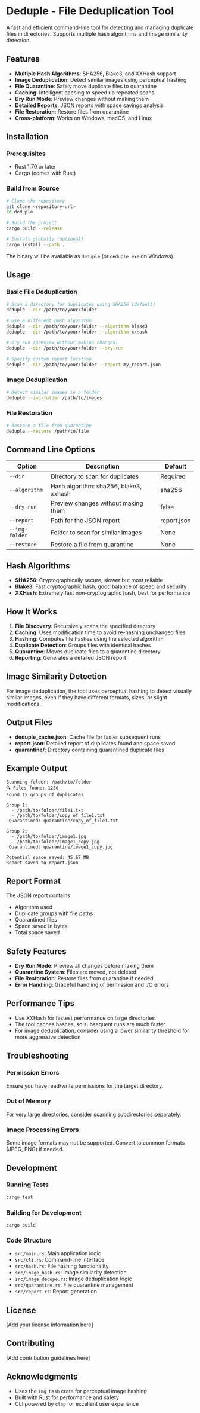 # Deduple - File Deduplication Tool

A fast and efficient command-line tool for detecting and managing duplicate files in directories. Supports multiple hash algorithms and image similarity detection.

## Features

- **Multiple Hash Algorithms**: SHA256, Blake3, and XXHash support
- **Image Deduplication**: Detect similar images using perceptual hashing
- **File Quarantine**: Safely move duplicate files to quarantine
- **Caching**: Intelligent caching to speed up repeated scans
- **Dry Run Mode**: Preview changes without making them
- **Detailed Reports**: JSON reports with space savings analysis
- **File Restoration**: Restore files from quarantine
- **Cross-platform**: Works on Windows, macOS, and Linux

## Installation

### Prerequisites

- Rust 1.70 or later
- Cargo (comes with Rust)

### Build from Source

```bash
# Clone the repository
git clone <repository-url>
cd deduple

# Build the project
cargo build --release

# Install globally (optional)
cargo install --path .
```

The binary will be available as `deduple` (or `deduple.exe` on Windows).

## Usage

### Basic File Deduplication

```bash
# Scan a directory for duplicates using SHA256 (default)
deduple --dir /path/to/your/folder

# Use a different hash algorithm
deduple --dir /path/to/your/folder --algorithm blake3
deduple --dir /path/to/your/folder --algorithm xxhash

# Dry run (preview without making changes)
deduple --dir /path/to/your/folder --dry-run

# Specify custom report location
deduple --dir /path/to/your/folder --report my_report.json
```

### Image Deduplication

```bash
# Detect similar images in a folder
deduple --img-folder /path/to/images
```

### File Restoration

```bash
# Restore a file from quarantine
deduple --restore /path/to/file
```

## Command Line Options

| Option | Description | Default |
|--------|-------------|---------|
| `--dir` | Directory to scan for duplicates | Required |
| `--algorithm` | Hash algorithm: sha256, blake3, xxhash | sha256 |
| `--dry-run` | Preview changes without making them | false |
| `--report` | Path for the JSON report | report.json |
| `--img-folder` | Folder to scan for similar images | None |
| `--restore` | Restore a file from quarantine | None |

## Hash Algorithms

- **SHA256**: Cryptographically secure, slower but most reliable
- **Blake3**: Fast cryptographic hash, good balance of speed and security
- **XXHash**: Extremely fast non-cryptographic hash, best for performance

## How It Works

1. **File Discovery**: Recursively scans the specified directory
2. **Caching**: Uses modification time to avoid re-hashing unchanged files
3. **Hashing**: Computes file hashes using the selected algorithm
4. **Duplicate Detection**: Groups files with identical hashes
5. **Quarantine**: Moves duplicate files to a quarantine directory
6. **Reporting**: Generates a detailed JSON report

## Image Similarity Detection

For image deduplication, the tool uses perceptual hashing to detect visually similar images, even if they have different formats, sizes, or slight modifications.

## Output Files

- **deduple_cache.json**: Cache file for faster subsequent runs
- **report.json**: Detailed report of duplicates found and space saved
- **quarantine/**: Directory containing quarantined duplicate files

## Example Output

```
Scanning folder: /path/to/folder
🔍 Files found: 1250
Found 15 groups of duplicates.

Group 1:
  - /path/to/folder/file1.txt
  - /path/to/folder/copy_of_file1.txt
 Quarantined: quarantine/copy_of_file1.txt

Group 2:
  - /path/to/folder/image1.jpg
  - /path/to/folder/image1_copy.jpg
 Quarantined: quarantine/image1_copy.jpg

Potential space saved: 45.67 MB
Report saved to report.json
```

## Report Format

The JSON report contains:
- Algorithm used
- Duplicate groups with file paths
- Quarantined files
- Space saved in bytes
- Total space saved

## Safety Features

- **Dry Run Mode**: Preview all changes before making them
- **Quarantine System**: Files are moved, not deleted
- **File Restoration**: Restore files from quarantine if needed
- **Error Handling**: Graceful handling of permission and I/O errors

## Performance Tips

- Use XXHash for fastest performance on large directories
- The tool caches hashes, so subsequent runs are much faster
- For image deduplication, consider using a lower similarity threshold for more aggressive detection

## Troubleshooting

### Permission Errors
Ensure you have read/write permissions for the target directory.

### Out of Memory
For very large directories, consider scanning subdirectories separately.

### Image Processing Errors
Some image formats may not be supported. Convert to common formats (JPEG, PNG) if needed.

## Development

### Running Tests

```bash
cargo test
```

### Building for Development

```bash
cargo build
```

### Code Structure

- `src/main.rs`: Main application logic
- `src/cli.rs`: Command-line interface
- `src/hash.rs`: File hashing functionality
- `src/image_hash.rs`: Image similarity detection
- `src/image_dedupe.rs`: Image deduplication logic
- `src/quarantine.rs`: File quarantine management
- `src/report.rs`: Report generation

## License

[Add your license information here]

## Contributing

[Add contribution guidelines here]

## Acknowledgments

- Uses the `img_hash` crate for perceptual image hashing
- Built with Rust for performance and safety
- CLI powered by `clap` for excellent user experience 
